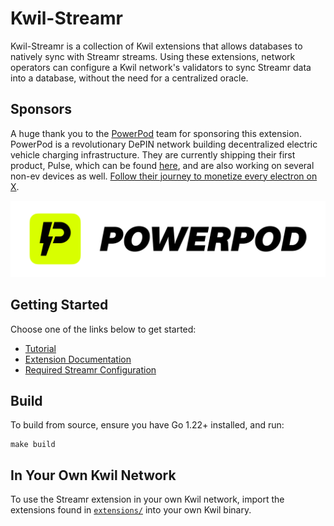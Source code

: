 # Kwil-Streamr

Kwil-Streamr is a collection of Kwil extensions that allows databases to natively sync with Streamr streams. Using these extensions, network operators can configure a Kwil network's validators to sync Streamr data into a database, without the need for a centralized oracle.

## Sponsors

A huge thank you to the [PowerPod](<https://www.powerpod.pro/>) team for sponsoring this extension. PowerPod is a revolutionary DePIN network building decentralized electric vehicle charging infrastructure. They are currently shipping their first product, Pulse, which can be found [here](<https://pulse.powerpod.pro/>), and are also working on several non-ev devices as well. [Follow their journey to monetize every electron on X](<https://x.com/PowerPod_People>).

![PowerPod Logo](./assets/powerpod_logo.png)

## Getting Started

Choose one of the links below to get started:

- [Tutorial](./docs/tutorial.md)
- [Extension Documentation](./docs/extensions.md)
- [Required Streamr Configuration](./docs/streamr.md)

## Build

To build from source, ensure you have Go 1.22+ installed, and run:

```shell
make build
```

## In Your Own Kwil Network

To use the Streamr extension in your own Kwil network, import the extensions found in [`extensions/`](./extensions/) into your own Kwil binary.